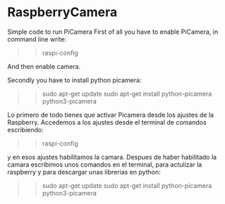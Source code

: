 # RaspberryCamera
Simple code to run PiCamera
First of all you have to enable PiCamera, in command line write:
>> raspi-config

And then enable camera.

Secondly you have to install python picamera:

>>sudo apt-get update
>>sudo apt-get install python-picamera python3-picamera

Lo primero de todo tienes que activar Picamera desde los ajustes de la Raspberry. Accedemos a los ajustes desde el terminal de comandos escribiendo:

>>raspi-config

y en esos ajustes habilitamos la camara.
Despues de haber habilitado la camara escribimos unos comandos en el terminal, para actulizar la raspberry y para descargar unas librerias en python:

>>sudo apt-get update
>sudo apt-get install python-picamera python3-picamera
